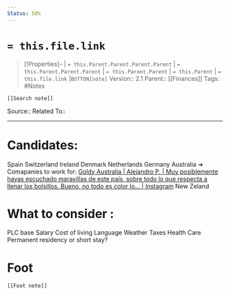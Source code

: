 ```yaml
---
Status: 50%
---
```

# `= this.file.link`
>[!Properties]- | `= this.Parent.Parent.Parent.Parent` |  `= this.Parent.Parent.Parent` | `= this.Parent.Parent` | `= this.Parent` | `= this.file.link` |`BUTTON[note]` 
>Version:: 2.1
>Parent:: [[Finances]]
>Tags: #Notes
```meta-bind-embed
[[Search note]]
```
Source::
Related To::
***
# Candidates:

Spain
Switzerland
Ireland
Denmark
Netherlands
Germany
Australia ➔  Comapanies to work for: [Goldy Australia \| Alejandro P. \| Muy posiblemente hayas escuchado maravillas de este país, sobre todo lo que respecta a llenar los bolsillos. Bueno, no todo es color lo... \| Instagram](https://www.instagram.com/reel/DDjJoRysijq/)
New Zeland


# What to consider :
PLC base Salary
Cost of living
Language
Weather
Taxes
Health Care
Permanent residency or short stay?








# Foot
```meta-bind-embed
[[Foot note]]
``` 